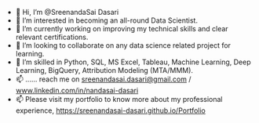 - 👋 Hi, I’m @SreenandaSai Dasari               
- 👀 I’m interested in becoming an all-round Data Scientist.                           
- 🌱 I’m currently working on improving my technical skills and clear relevant certifications.                             
- 💞️ I’m looking to collaborate on any data science related project for learning.                          
- 💞️ I’m skilled in Python, SQL, MS Excel, Tableau, Machine Learning, Deep Learning, BigQuery, Attribution Modeling (MTA/MMM).            
- 📫 ...... reach me on sreenandasai.dasari@gmail.com / www.linkedin.com/in/nandasai-dasari     
- 📫 Please visit my portfolio to know more about my professional experience, https://sreenandasai-dasari.github.io/Portfolio    
      
  
  
<!---   
SreenandaSai-Dasari/SreenandaSai-Dasari is a ✨ special ✨ repository because its `README.md` (this file) appears on your GitHub profile.
You can click the Preview link to take a look at your changes.
--->
